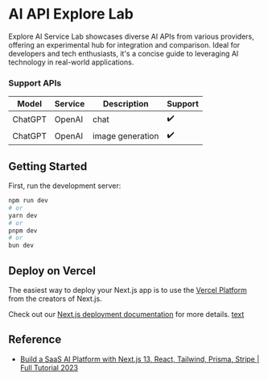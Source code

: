 # AI API Explore Lab

Explore AI Service Lab showcases diverse AI APIs from various providers, offering an experimental hub for integration and comparison. Ideal for developers and tech enthusiasts, it's a concise guide to leveraging AI technology in real-world applications.

### Support APIs

| Model   | Service | Description      | Support |
| ------- | ------- | ---------------- | ------- |
| ChatGPT | OpenAI  | chat             | ✔️      |
| ChatGPT | OpenAI  | image generation | ✔️      |

## Getting Started

First, run the development server:

```bash
npm run dev
# or
yarn dev
# or
pnpm dev
# or
bun dev
```

## Deploy on Vercel

The easiest way to deploy your Next.js app is to use the [Vercel Platform](https://vercel.com/new?utm_medium=default-template&filter=next.js&utm_source=create-next-app&utm_campaign=create-next-app-readme) from the creators of Next.js.

Check out our [Next.js deployment documentation](https://nextjs.org/docs/deployment) for more details.
[text](http://localhost:3000/dashboard)

## Reference

- [Build a SaaS AI Platform with Next.js 13, React, Tailwind, Prisma, Stripe | Full Tutorial 2023](https://www.youtube.com/watch?v=ffJ38dBzrlY&ab_channel=CodeWithAntonio)
